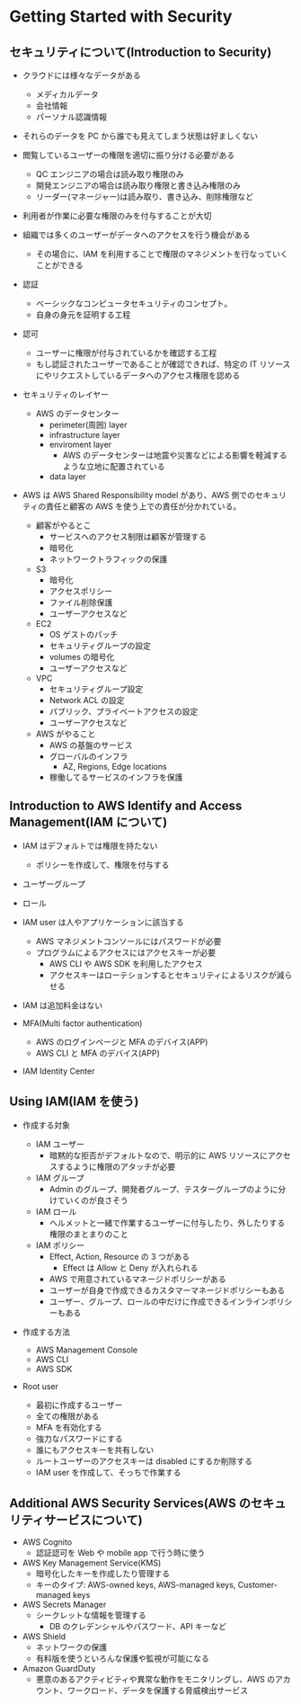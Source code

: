 # Getting Started with Security

## セキュリティについて(Introduction to Security)

- クラウドには様々なデータがある

  - メディカルデータ
  - 会社情報
  - パーソナル認識情報

- それらのデータを PC から誰でも見えてしまう状態は好ましくない

- 閲覧しているユーザーの権限を適切に振り分ける必要がある
  - QC エンジニアの場合は読み取り権限のみ
  - 開発エンジニアの場合は読み取り権限と書き込み権限のみ
  - リーダー(マネージャー)は読み取り、書き込み、削除権限など
- 利用者が作業に必要な権限のみを付与することが大切

- 組織では多くのユーザーがデータへのアクセスを行う機会がある

  - その場合に、IAM を利用することで権限のマネジメントを行なっていくことができる

- 認証
  - ベーシックなコンピュータセキュリティのコンセプト。
  - 自身の身元を証明する工程
- 認可

  - ユーザーに権限が付与されているかを確認する工程
  - もし認証されたユーザーであることが確認できれば、特定の IT リソースにやリクエストしているデータへのアクセス権限を認める

- セキュリティのレイヤー

  - AWS のデータセンター
    - perimeter(周囲) layer
    - infrastructure layer
    - enviroment layer
      - AWS のデータセンターは地震や災害などによる影響を軽減するような立地に配置されている
    - data layer

- AWS は AWS Shared Responsibility model があり、AWS 側でのセキュリティの責任と顧客の AWS を使う上での責任が分かれている。
  - 顧客がやるとこ
    - サービスへのアクセス制限は顧客が管理する
    - 暗号化
    - ネットワークトラフィックの保護
  - S3
    - 暗号化
    - アクセスポリシー
    - ファイル削除保護
    - ユーザーアクセスなど
  - EC2
    - OS ゲストのパッチ
    - セキュリティグループの設定
    - volumes の暗号化
    - ユーザーアクセスなど
  - VPC
    - セキュリティグループ設定
    - Network ACL の設定
    - パブリック、プライベートアクセスの設定
    - ユーザーアクセスなど
  - AWS がやること
    - AWS の基盤のサービス
    - グローバルのインフラ
      - AZ, Regions, Edge locations
    - 稼働してるサービスのインフラを保護

## Introduction to AWS Identify and Access Management(IAM について)

- IAM はデフォルトでは権限を持たない
  - ポリシーを作成して、権限を付与する
- ユーザーグループ
- ロール
- IAM user は人やアプリケーションに該当する
  - AWS マネジメントコンソールにはパスワードが必要
  - プログラムによるアクセスにはアクセスキーが必要
    - AWS CLI や AWS SDK を利用したアクセス
    - アクセスキーはローテションするとセキュリティによるリスクが減らせる
- IAM は追加料金はない

- MFA(Multi factor authentication)

  - AWS のログインページと MFA のデバイス(APP)
  - AWS CLI と MFA のデバイス(APP)

- IAM Identity Center

## Using IAM(IAM を使う)

- 作成する対象

  - IAM ユーザー
    - 暗黙的な拒否がデフォルトなので、明示的に AWS リソースにアクセスするように権限のアタッチが必要
  - IAM グループ
    - Admin のグループ、開発者グループ、テスターグループのように分けていくのが良さそう
  - IAM ロール
    - ヘルメットと一緒で作業するユーザーに付与したり、外したりする権限のまとまりのこと
  - IAM ポリシー
    - Effect, Action, Resource の 3 つがある
      - Effect は Allow と Deny が入れられる
    - AWS で用意されているマネージドポリシーがある
    - ユーザーが自身で作成できるカスタマーマネージドポリシーもある
    - ユーザー、グループ、ロールの中だけに作成できるインラインポリシーもある

- 作成する方法

  - AWS Management Console
  - AWS CLI
  - AWS SDK

- Root user
  - 最初に作成するユーザー
  - 全ての権限がある
  - MFA を有効化する
  - 強力なパスワードにする
  - 誰にもアクセスキーを共有しない
  - ルートユーザーのアクセスキーは disabled にするか削除する
  - IAM user を作成して、そっちで作業する

## Additional AWS Security Services(AWS のセキュリティサービスについて)

- AWS Cognito
  - 認証認可を Web や mobile app で行う時に使う
- AWS Key Management Service(KMS)
  - 暗号化したキーを作成したり管理する
  - キーのタイプ: AWS-owned keys, AWS-managed keys, Customer-managed keys
- AWS Secrets Manager
  - シークレットな情報を管理する
    - DB のクレデンシャルやパスワード、API キーなど
- AWS Shield
  - ネットワークの保護
  - 有料版を使うといろんな保護や監視が可能になる
- Amazon GuardDuty
  - 悪意のあるアクティビティや異常な動作をモニタリングし、AWS のアカウント、ワークロード、データを保護する脅威検出サービス
